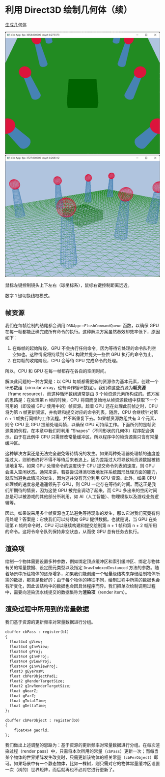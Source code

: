 # 利用 Direct3D 绘制几何体（续）

[生成几何体](../misc/notes/生成几何体.md)

![](../misc/images/03-result.png)
![](../misc/images/03-result-wireframe.png)

鼠标左键控制镜头上下左右（球坐标系），鼠标右键控制距离远近。

数字 1 键切换线框模式。


## 帧资源

我们在每帧绘制的结尾都会调用 `D3DApp::FlushCommandQueue` 函数，以确保 GPU 在每一帧都能正确完成所有命令的执行。这种解决方案虽然奏效却效率低下，原因如下：

1. 在每帧的起始阶段，GPU 不会执行任何命令，因为等待它处理的命令队列空空如也。这种情况将持续到 CPU 构建并提交一些供 GPU 执行的命令为止。
2. 在每帧的收尾阶段，CPU 会等待 GPU 完成命令的处理。

所以，CPU 和 GPU 在每一帧都存在各自的空闲时间。

解决此问题的一种方案是：以 CPU 每帧都需更新的资源作为基本元素，创建一个环形数组（circular array，也有译作循环数组）。我们称这些资源为**帧资源**（frame resource），而这种循环数组通常是由 3 个帧资源元素所构成的。该方案的思路是：在处理第 n 帧的时候，CPU 将周而复始地从帧资源数组中获取下一个可用的（即没被 GPU 使用中的）帧资源。趁着 GPU 还在处理此前帧之时，CPU 将为第 n 帧更新资源，并构建和提交对应的命令列表。随后，CPU 会继续针对第 n + 1 帧执行同样的工作流程，并不断重复下去。如果帧资源数组共有 3 个元素，则令 CPU 比 GPU 提前处理两帧，以确保 GPU 可持续工作。下面所列的是帧资源类的例程，在本章中我们将利用 “Shapes”（不同形状的几何体）程序配合演示。由于在此例中 CPU 只需修改常量缓冲区，所以程序中的帧资源类只含有常量缓冲区。

这种解决方案还是无法完全避免等待情况的发生。如果两种处理器处理帧的速度差距过大，则前者终将不得不等待后来者追上，因为差距过大将导致帧资源数据被错误地复写。如果 GPU 处理命令的速度快于 CPU 提交命令列表的速度，则 GPU 会进入空闲状态。通常来讲，若要尝试淋漓尽致地发挥系统图形处理方面的能力，就应当避免此情况的发生，因为这并没有充分利用 GPU 资源。此外，如果 CPU 处理帧的速度总是遥遥领先于 GPU，则 CPU 一定存在等待的时间。而这正是我们所期待的情景，因为这使 GPU 被完全调动了起来，而 CPU 多出来的空闲时间总是可以被游戏的其他部分所利用，如 AI（人工智能）、物理模拟以及游戏业务逻辑等。

因此，如果说采用多个帧资源也无法避免等待现象的发生，那么它对我们究竟有何用处呢？答案是：它使我们可以持续向 GPU 提供数据。也就是说，当 GPU 在处理第 n 帧的命令时，CPU 可以继续构建和提交绘制第 n + 1 帧和第 n + 2 帧所用的命令。这将令命令队列保持非空状态，从而使 GPU 总有任务去执行。

## 渲染项

绘制一个物体需要设置多种参数，例如绑定顶点缓冲区和索引缓冲区、绑定与物体有关的常量数据、设定图元类型以及指定 `DrawIndexedInstanced` 方法的参数。随着场景中所绘物体的逐渐增多，如果我们能创建一个轻量级结构来存储绘制物体所需的数据，那真是极好的；由于每个物体的特征不同，绘制过程中所需的数据也会有所变化，因此该结构中的数据也会因具体程序而异。我们把单次绘制调用过程中，需要向渲染流水线提交的数据集称为**渲染项**（render item）。

## 渲染过程中所用到的常量数据

我们基于资源的更新频率对常量数据进行分组。

```hlsl
cbuffer cbPass : register(b1) 
{ 
  float4x4 gView; 
  float4x4 gInvView; 
  float4x4 gProj; 
  float4x4 gInvProj; 
  float4x4 gViewProj; 
  float4x4 gInvViewProj; 
  float3 gEyePosW; 
  float cbPerObjectPad1; 
  float2 gRenderTargetSize; 
  float2 gInvRenderTargetSize; 
  float gNearZ; 
  float gFarZ; 
  float gTotalTime; 
  float gDeltaTime; 
}; 

cbuffer cbPerObject : register(b0) 
{ 
    float4x4 gWorld;  
};
```

我们做出上述调整的思路为：基于资源的更新频率对常量数据进行分组。在每次渲染过程（render pass）中，只需将本次所用的常量（`cbPass`）更新一次；而每当某个物体的世界矩阵发生改变时，只需更新该物体的相关常量（`cbPerObject`）即可。如果场景中有一个静态物体，比如一棵树，则只需对它的物体常量缓冲区设置一次（树的）世界矩阵，而后就再也不必对它进行更新了。

